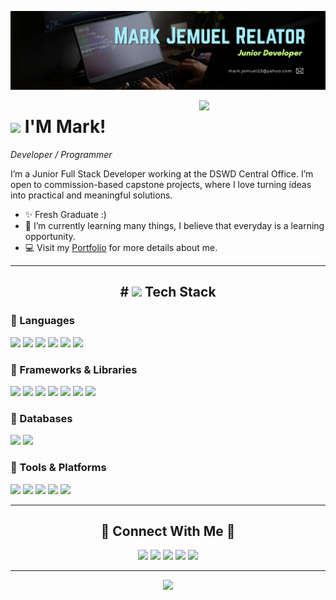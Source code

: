 <!--Banner-->
![BeatLesS Banner Image](./banner.png)

<!--Night Owl image-->
<div>
  <img align="right" width="40%" src="https://static.wikia.nocookie.net/p__/images/5/54/Kaiju_No._8_anime_render.webp/revision/latest?cb=20230924163203&path-prefix=protagonist">
</div>

<!--Header Name-->
# <img src="https://slackmojis.com/emojis/3643-cool-doge/download" width="30"/> I'M Mark! 
*Developer / Programmer*
<br /> 

<!--Start Intro-->               
<p align="left">I’m a Junior Full Stack Developer working at the DSWD Central Office. I’m open to commission-based capstone projects, where I love turning ideas into practical and meaningful solutions.</p>

- ✨ Fresh Graduate :)
- 🌱 I’m currently learning many things, I believe that everyday is a learning opportunity.
- 💻 Visit my [Portfolio](https://beatless23.github.io/portfolio) for more details about me.
<!--End Intro-->

---

<!-- Tech Stack Section -->
<h2 align="center"># <img src="https://slackmojis.com/emojis/10096-laptop_parrot/download" width="30"/> Tech Stack</h2> 

### 🔹 Languages
<p align="left">
  <img src="https://img.shields.io/badge/HTML5-E34F26?style=flat-square&logo=html5&logoColor=white"/>
  <img src="https://img.shields.io/badge/CSS3-1572B6?style=flat-square&logo=css3&logoColor=white"/>
  <img src="https://img.shields.io/badge/JavaScript-F7E017?style=flat-square&logo=javascript&logoColor=black"/>
  <img src="https://img.shields.io/badge/TypeScript-3178C6?style=flat-square&logo=typescript&logoColor=white"/>
  <img src="https://img.shields.io/badge/PHP-777BB4?style=flat-square&logo=php&logoColor=white"/>
  <img src="https://img.shields.io/badge/SQL-336791?style=flat-square&logo=databricks&logoColor=white"/>
</p>

### 🔹 Frameworks & Libraries
<p align="left">
  <img src="https://img.shields.io/badge/Laravel-FF2D20?style=flat-square&logo=laravel&logoColor=white"/>
  <img src="https://img.shields.io/badge/Angular-DD0031?style=flat-square&logo=angular&logoColor=white"/>
  <img src="https://img.shields.io/badge/Express-000000?style=flat-square&logo=express&logoColor=white"/>
  <img src="https://img.shields.io/badge/Tailwind_CSS-38B2AC?style=flat-square&logo=tailwind-css&logoColor=white"/>
  <img src="https://img.shields.io/badge/DaisyUI-5A0EF8?style=flat-square&logo=daisyui&logoColor=white"/>
  <img src="https://img.shields.io/badge/Flowbite-0EA5E9?style=flat-square&logo=flowbite&logoColor=white"/>
  <img src="https://img.shields.io/badge/WireUI-2563EB?style=flat-square&logo=laravel&logoColor=white"/>
</p>

### 🔹 Databases
<p align="left">
  <img src="https://img.shields.io/badge/MySQL-4479A1?style=flat-square&logo=mysql&logoColor=white"/>
  <img src="https://img.shields.io/badge/PostgreSQL-316192?style=flat-square&logo=postgresql&logoColor=white"/>
</p>

### 🔹 Tools & Platforms
<p align="left">
  <img src="https://img.shields.io/badge/VS_Code-007ACC?style=flat-square&logo=visual-studio-code&logoColor=white"/>
  <img src="https://img.shields.io/badge/Postman-FF6C37?style=flat-square&logo=postman&logoColor=white"/>
  <img src="https://img.shields.io/badge/Navicat-11B48A?style=flat-square&logo=navicat&logoColor=white"/>
  <img src="https://img.shields.io/badge/Figma-F24E1E?style=flat-square&logo=figma&logoColor=white"/>
  <img src="https://img.shields.io/badge/Adobe%20Photoshop-31A8FF?style=flat-square&logo=adobe-photoshop&logoColor=white"/>
</p>

---

<!-- Contact Section -->
<h2 align="center">🤝 Connect With Me 🤝</h2>
<div align="center">
  <a href="mailto:mark.jemuel23@yahoo.com"><img src="https://img.shields.io/badge/Email-D14836?style=flat-square&logo=gmail&logoColor=white"/></a>
  <a href="https://t.me/beatless23"><img src="https://img.shields.io/badge/Telegram-26A5E4?style=flat-square&logo=telegram&logoColor=white"/></a>
  <a href="https://facebook.com/beatless23"><img src="https://img.shields.io/badge/Facebook-1877F2?style=flat-square&logo=facebook&logoColor=white"/></a>
  <a href="https://www.linkedin.com/in/mark-jemuel-relator-202665321"><img src="https://img.shields.io/badge/LinkedIn-0A66C2?style=flat-square&logo=linkedin&logoColor=white"/></a>
  <a href="https://instagram.com/mark_jemuel23"><img src="https://img.shields.io/badge/Instagram-E4405F?style=flat-square&logo=instagram&logoColor=white"/></a>
</div>

---

<!--Footer--> 
<p align="center">
  <img src="https://capsule-render.vercel.app/api?type=waving&color=gradient&height=65&section=footer"/>
</p>
